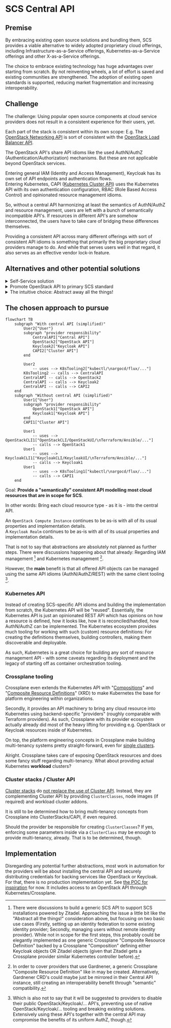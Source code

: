 # SCS Central API

## Premise

By embracing existing open source solutions and bundling them, SCS provides a viable
alternative to widely adopted proprietary cloud offerings, including
Infrastructure-as-a-Service offerings, Kubernetes-as-a-Service offerings and other
X-as-a-Service offerings.

The choice to embrace existing technology has huge advantages over starting from
scratch.
By not reinventing wheels, a lot of effort is saved and existing communities are
strengthened. The adoption of existing open standards is supported, reducing
market fragmentation and increasing interoperability.

## Challenge

The challenge: Using popular open source components at cloud service providers
does not result in a consistent experience for their users, yet.

Each part of the stack is consistent within its own scope: E.g. The
[OpenStack Networking API](https://docs.openstack.org/api-ref/network/v2/) is sort of
consistent with the
[OpenStack Load Balancer API](https://docs.openstack.org/api-ref/load-balancer/v2/).

The OpenStack API's share API idioms like the used AuthN/AuthZ
(Authentication/Authorization) mechanisms. But these are not applicable beyond
OpenStack services.

Entering general IAM (Identity and Access Management), Keycloak has its own set of
API endpoints and authentication flows.  
Entering Kubernetes, CAPI ([Kubernetes Cluster API](https://cluster-api.sigs.k8s.io/))
uses the Kubernetes API with its own authentication configuration, RBAC (Role Based
Access Control) and opinionated resource management idioms.

So, without a central API harmonizing at least the semantics of AuthN/AuthZ and
resource management, users are left with a bunch of semantically incompatible API's.
If resources in different API's are somehow interconnected, the users have to take
care of bridging these differences themselves.

Providing a consistent API across many different offerings with sort of consistent
API idioms is something that primarily the big proprietary cloud providers manage to
do. And while that serves users well in that regard, it also serves as an effective
vendor lock-in feature.

## Alternatives and other potential solutions

<details><summary>Self-Service solution</summary>

### Self-Service solution

Users that want to avoid such vendor lock-in as well as want to avoid spending much
time bridging technologies manually, the best bet would probably be to setup
infrastructure-as-code (IaC) tooling (such as OpenTofu, Terraform and alike)
with a number of specialized providers to bring all their interdependent resources into
a single place keeping track of relationships between resources across multiple API's.
Caveat: Infrastructure-as-code tooling gets admin access, while RBAC for human access is still
inconsistent.
Organizations with a lot of time/money to spend probably are able/willing to build/buy
themselves out of this situation, but that is not a solution for everyone.

Also an option especially for smaller setups: Just accept the differences between
API's and use the automation tooling that seems most native to each API. For example,
Terraform or Ansible for OpenStack VM's, ArgoCD/Flux/... for Kubernetes CAPI resources
and workload resources. The trade-off would be choosing between the full power of
all offered cloud resources (and integrating these as user) or just using a few ones,
like only Kubernetes-as-a-Service (and build the rest as user).

</details>

<details><summary>Promote OpenStack API to primary SCS standard</summary>

### Promote OpenStack API to primary SCS standard

As already established [above](#Challenge), OpenStack already provides consistent
API's with shared idioms and AuthN/AuthZ mechanisms - not only for pure
["compute/VM"](https://docs.openstack.org/api-ref/compute) solutions,
but for
[managing Kubernetes clusters via "Magnum"](https://docs.openstack.org/api-ref/container-infrastructure-management),
as well. While the default Magnum implementation did not seem to live
up to expectations yet, new implementations using Cluster API seem to
grow in [popularity](https://www.stackhpc.com/magnum-clusterapi.html).

This is not the pursued solution, as:

- Kubernetes API's are generally more wide-spread / popular,
  provide more extensibility tooling for adding other arbitrary services
- This would not be well aligned with SCS's
  [technological vision](https://scs.community/about/#technological-vision)
  which does not envision OpenStack as primary SCS service.

</details>

<details><summary>The intuitive choice: Abstract away all the things!</summary>

### The intuitive choice: Abstract away all the things!

The ideal form of API: An API that is extremely consistent in itself, each resource
defined using consistent patterns and terminology, never leaking implementation details.

- `OpenStack Compute Instance`? Very OpenStack specific, creating lock-in to OpenStack API's
- `SCS Instance`? Perfection, right?

Imagine CLI access like:

```bash
scs create subnet --group foo
scs create k8s --group foo my-k8s-01
```

Imagine using a Terraform provider like:

```hcl
resource "scs_group" "mygroup" {
  name = "mygroup"
}
resource "scs_subnet" "mysubnet" {
  group = scs_group.name
  name  = "mysubnet"
  # ...
}
resource "scs_kubernetes" "mykubernetes" {
  group  = scs_group.name
  name   = "mykubernetes"
  subnet = scs_subnet.mysubnet.id
  # ...
}
```

Imagine a Crossplane provider (or DIY similar Kubernetes controller framework) like:

```yaml
apiVersion: networking.scs.community/v1
kind: Subnet
metadata:
  name: mysubnet
spec:
  # ...
---
apiVersion: kubernetes.scs.community/v1
kind: Kubernetes
metadata:
  name: mykubernetes
spec:
  forProvider:
    subnetRef:
      name: mysubnet
  # ...
```

This is obviously desirable from a user's perspective.
However, unfortunately, it is also much more work than the SCS project can
realistically build and maintain in the short or medium term.

It also comes with the requirement to make many tough trade-off decisions.
For example:

Provider "A" offers to hide Kubernetes API server endpoints from the public
internet, utilizing some sort of bastion host. Provider "B" instead implements
IP based firewall blocking on the public endpoints. Provider "C" does neither.  
Should the API follow either provider "A" or "B"? Should both approaches be
implemented, but as optional features? If any of these approaches is defined
to be a mandatory feature to support, provider "C" cannot be compliant.

Any choice brings significant disadvantages:

- If such features are included as features that are mandatory to support,
  some providers may have difficulties adopting the API.
- If such features are included as optional features, the ability to migrate
  from one provider to another suffers significantly. Without this ability,
  but with the added complexity of an abstraction layer rewriting patterns and
  names of resources/attributes, users also may opt to use provider-specific
  API's, instead.
- If such features are excluded, the API becomes overall less useful for the
  users who may opt to use more powerful provider-specific API's, instead.

As such, making decisions with these tradeoffs in mind, is not about finding
the perfect solution for everyone, but "just the right" balance that is
practicable for providers and valuable for users. Finding these optimal
balances is going to cost possibly even more time than actually implementing
them in code.

In sum: Going this route would be technically the best thing to do, yet does
not seem feasible given tough trade-offs and limited resources.  
If the opportunity arises to partner with some other organization with a lot
of staff and resources, this option may be reevaluated, though.

</details>

## The chosen approach to pursue

```mermaid
flowchart TB
    subgraph "With central API (simplified)"
        User2{"User"}
        subgraph "provider responsibility"
            CentralAPI["Central API"]
            OpenStack2["OpenStack API"]
            Keycloak2["Keycloak API"]
            CAPI2["Cluster API"]
        end

        User2
            -- uses --> K8sTooling2["kubectl/\nargocd/flux/..."]
        K8sTooling2 -- calls --> CentralAPI
        CentralAPI -- calls --> OpenStack2
        CentralAPI -- calls --> Keycloak2
        CentralAPI -- calls --> CAPI2
    end
    subgraph "Without central API (simplified)"
        User1{"User"}
        subgraph "provider responsibility"
            OpenStack1["OpenStack API"]
            Keycloak1["Keycloak API"]
        end
        CAPI1["Cluster API"]

        User1
            -- uses --> OpenStackCLI1["OpenStackCLI/OpenStackUI/\nTerraform/Ansible/..."]
            -- calls --> OpenStack1
        User1
            -- uses --> KeycloakCLI1["KeycloakCLI/KeycloakUI/\nTerraform/Ansible/..."]
            -- calls --> Keycloak1
        User1
            -- uses --> K8sTooling1["kubectl/\nargocd/flux/..."]
            -- calls --> CAPI1
    end
```

Goal: **Provide a "semantically" consistent API modelling most cloud resources
that are in scope for SCS**.

In other words: Bring each cloud resource type - as it is - into the central API.

An `OpenStack Compute Instance` continues to be as-is with all of its usual
properties and implementation details.  
A `Keycloak Realm` continues to be as-is with all of its usual properties
and implementation details.

That is not to say that abstractions are absolutely not planned as further steps.
There were discussions happening about that already: Regarding IAM management [^1]
and Kubernetes management [^2].

However, the **main** benefit is that all offered API objects can be managed
using the same API idioms (AuthN/AuthZ/REST) with the same client tooling [^3].

[^1]: There were discussions to build a generic SCS API to support
SCS installations powered by Zitadel. Approaching the issue a little
bit like the "Abstract all the things!" consideration above, but focusing
on two basic use cases (Firstly, setting up an identity federation to some
existing identity provider; Secondly, managing users without remote identity
provider). While not in scope for the first steps, this probably could be
elegantly implemented as one generic Crossplane "Composite Resource Definition"
backed by a Crossplane "Composition" defining either Keycloak objects OR
Zitadel objects (given that Zitadel gets a Crossplane provider similar
Kubernetes controller before).

[^2]: In order to cover providers that use Gardnener, a generic Crossplane
"Composite Resource Definition" like in [^1] may be created. Alternatively,
Gardnener CRD's could maybe just be mirrored in their Central API instance,
still creating an interoperability benefit through "semantic" compatibility.

[^3]: Which is also not to say that it will be suggested to providers to disable
their public OpenStack/Keycloak/... API's, preventing use of native
OpenStack/Keycloak/... tooling and breaking existing solutions.
Extensively using these API's together with the central API may compromise
the benefits of its uniform AuthZ, though.

### Kubernetes API

Instead of creating SCS-specific API idioms and building the implementation
from scratch, the Kubernetes API will be "reused". Essentially, the Kubernetes
API is just an opinionated REST API which has opinions on how a resource
is defined, how it looks like, how it is reconciled/handled, how AuthN/AuthZ
can be implemented. The Kubernetes ecosystem provides much tooling for working
with such (custom) resource definitions: For creating the definitions
themselves, building controllers, making them discoverable and deployable.

As such, Kubernetes is a great choice for building any sort of resource
management API - with some caveats regarding its deployment and the legacy
of starting off as container orchestration tooling.

### Crossplane tooling

Crossplane even extends the Kubernetes API with
"[Compositions](https://docs.crossplane.io/v1.14/concepts/compositions/)" and
"[Composite Resource Definitions](https://docs.crossplane.io/v1.14/concepts/composite-resource-definitions/)"
(XRD) to make Kubernetes the base for platform engineering within organizations.

Secondly, it provides an API machinery to bring any cloud resource into Kubernetes
using backend-specific "providers" (roughly comparable with Terraform providers).
As such, Crossplane with its provider ecosystem actually already did most of
the heavy lifting for providing e.g. OpenStack or Keycloak resources inside of Kubernetes.

On top, the platform engineering concepts in Crossplane make building multi-tenancy
systems pretty straight-forward, even for
[single clusters](https://docs.crossplane.io/knowledge-base/guides/multi-tenant/#single-cluster-multi-tenancy).

Alright. Crossplane takes care of exposing OpenStack resources and does some
fancy stuff regarding multi-tenancy. What about providing actual Kubernetes
**workload** clusters?

### Cluster stacks / Cluster API

[Cluster stacks](https://github.com/SovereignCloudStack/cluster-stacks) do
[not replace the use of Cluster API](https://github.com/SovereignCloudStack/cluster-stack-operator/blob/adb648ceaebddca04a015fbea0319110ca99a5cc/docs/architecture/user-flow.md#recap---how-do-cluster-api-and-cluster-stacks-work-together).
Instead, they are complementing Cluster API by providing `ClusterClasses`, node
images (if required) and workload cluster addons.

It is still to be determined how to bring multi-tenancy concepts from Crossplane
into ClusterStacks/CAPI, if even required.

Should the provider be responsible for creating `ClusterClasses`?
If yes, enforcing some parameters inside via a `ClusterClass` may be enough
to provide multi-tenancy, already. That is to be determined, though.

## Implementation

Disregarding any potential further abstractions, most work in automation for
the providers will be about installing the central API and securely distributing
credentials for backing services like OpenStack or Keycloak.  
For that, there is no production implementation yet. See
[the POC for inspiration](./poc-setup.md) for now. It includes access to an OpenStack API
through Kubernetes/Crossplane.
